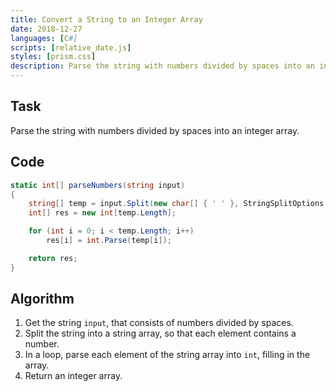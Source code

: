 ```yaml
---
title: Convert a String to an Integer Array
date: 2018-12-27
languages: [C#]
scripts: [relative_date.js]
styles: [prism.css]
description: Parse the string with numbers divided by spaces into an integer array.
---
```


## Task

Parse the string with numbers divided by spaces into an integer array.

## Code

```csharp
static int[] parseNumbers(string input)
{
    string[] temp = input.Split(new char[] { ' ' }, StringSplitOptions.RemoveEmptyEntries);
    int[] res = new int[temp.Length];

    for (int i = 0; i < temp.Length; i++)
        res[i] = int.Parse(temp[i]);

    return res;
}
```

## Algorithm

1. Get the string `input`, that consists of numbers divided by spaces.
2. Split the string into a string array, so that each element contains a number.
3. In a loop, parse each element of the string array into `int`, filling in the array.
4. Return an integer array.
